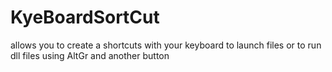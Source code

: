 # KyeBoardSortCut
allows you to create a shortcuts with your keyboard to launch files or to run dll files using AltGr and another button 
